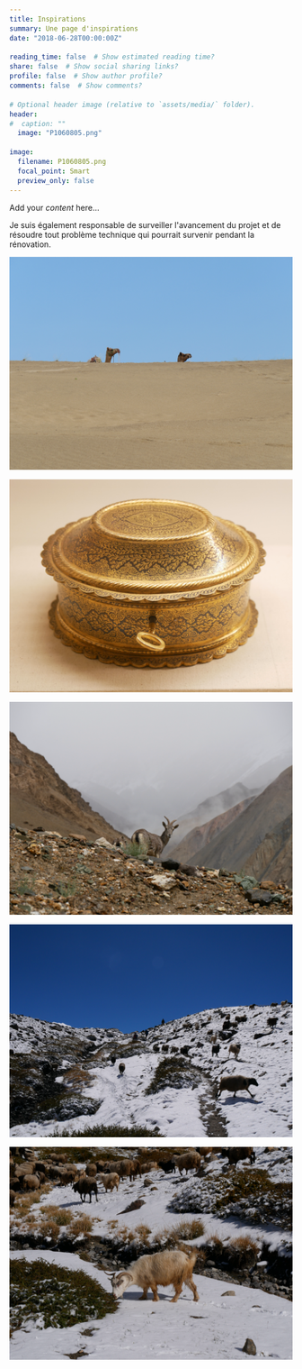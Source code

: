 ```yaml
---
title: Inspirations
summary: Une page d'inspirations
date: "2018-06-28T00:00:00Z"

reading_time: false  # Show estimated reading time?
share: false  # Show social sharing links?
profile: false  # Show author profile?
comments: false  # Show comments?

# Optional header image (relative to `assets/media/` folder).
header:
#  caption: ""
  image: "P1060805.png"

image:
  filename: P1060805.png
  focal_point: Smart
  preview_only: false
---
```




Add your *content* here...

Je suis également responsable de surveiller l'avancement du projet et de résoudre tout problème technique qui pourrait survenir pendant la rénovation.

![](P1060722.png)

![](P1060805.png)

![](P1070461.png)

![](P1070479.png)

![](P1070482.png)
